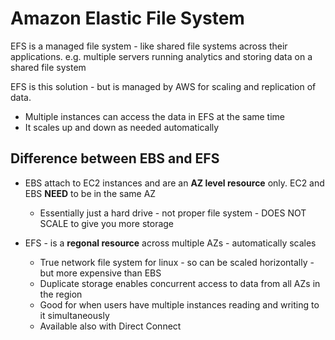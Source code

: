 # Amazon Elastic File System

EFS is a managed file system - like shared file systems across their applications. e.g. multiple servers running analytics
and storing data on a shared file system 

EFS is this solution - but is managed by AWS for scaling and replication of data.
* Multiple instances can access the data in EFS at the same time
* It scales up and down as needed automatically 

## Difference between EBS and EFS 
* EBS attach to EC2 instances and are an **AZ level resource** only. EC2 and EBS **NEED** to be in the same AZ
  * Essentially just a hard drive - not proper file system - DOES NOT SCALE to give you more storage 

* EFS - is a **regonal resource** across multiple AZs - automatically scales 
  * True network file system for linux - so can be scaled horizontally - but more expensive than EBS
  * Duplicate storage enables concurrent access to data from all AZs in the region
  * Good for when users have multiple instances reading and writing to it simultaneously
  * Available also with Direct Connect 
